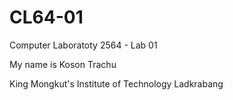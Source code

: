 # CL64-01

Computer Laboratoty 2564 - Lab 01

My name is Koson Trachu

King Mongkut's Institute of Technology Ladkrabang
